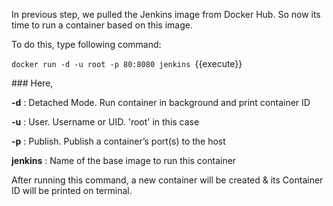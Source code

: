 In previous step, we pulled the Jenkins image from Docker Hub.
So now its time to run a container based on this image.

To do this, type following command:

`docker run -d -u root -p 80:8080 jenkins
`{{execute}}

### Here,

**-d** : Detached Mode. Run container in background and print container ID

**-u** : User. Username or UID. 'root' in this case

**-p** : Publish. Publish a container’s port(s) to the host

**jenkins** : Name of the base image to run this container



After running this command, a new container will be created & its Container ID will be printed on terminal.
